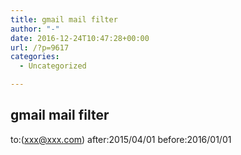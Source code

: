 ```yaml
---
title: gmail mail filter
author: "-"
date: 2016-12-24T10:47:28+00:00
url: /?p=9617
categories:
  - Uncategorized

---
```

## gmail mail filter
to:(xxx@xxx.com) after:2015/04/01 before:2016/01/01